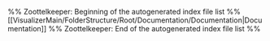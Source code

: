 %% Zoottelkeeper: Beginning of the autogenerated index file list  %%
 [[VisualizerMain/FolderStructure/Root/Documentation/Documentation|Documentation]]
%% Zoottelkeeper: End of the autogenerated index file list  %%
